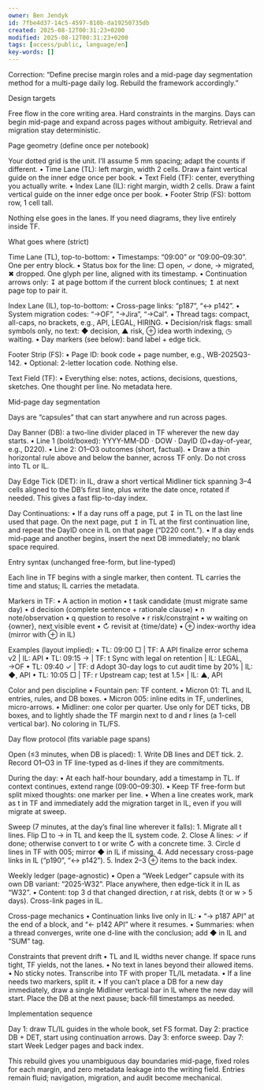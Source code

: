 ```yaml
---
owner: Ben Jendyk
id: 7fbe4d37-14c5-4597-810b-da19250735db
created: 2025-08-12T00:31:23+0200
modified: 2025-08-12T00:31:23+0200
tags: [access/public, language/en]
key-words: []
---
```


Correction: “Define precise margin roles and a mid-page day segmentation method for a multi-page daily log. Rebuild the framework accordingly.”

Design targets

Free flow in the core writing area. Hard constraints in the margins. Days can begin mid-page and expand across pages without ambiguity. Retrieval and migration stay deterministic.

Page geometry (define once per notebook)

Your dotted grid is the unit. I’ll assume 5 mm spacing; adapt the counts if different.
	•	Time Lane (TL): left margin, width 2 cells. Draw a faint vertical guide on the inner edge once per book.
	•	Text Field (TF): center, everything you actually write.
	•	Index Lane (IL): right margin, width 2 cells. Draw a faint vertical guide on the inner edge once per book.
	•	Footer Strip (FS): bottom row, 1 cell tall.

Nothing else goes in the lanes. If you need diagrams, they live entirely inside TF.

What goes where (strict)

Time Lane (TL), top-to-bottom:
	•	Timestamps: “09:00” or “09:00–09:30”. One per entry block.
	•	Status box for the line: □ open, ✓ done, → migrated, ✖ dropped. One glyph per line, aligned with its timestamp.
	•	Continuation arrows only: ↧ at page bottom if the current block continues; ↥ at next page top to pair it.

Index Lane (IL), top-to-bottom:
	•	Cross-page links: “p187”, “↔ p142”.
	•	System migration codes: “→OF”, “→Jira”, “→Cal”.
	•	Thread tags: compact, all-caps, no brackets, e.g., API, LEGAL, HIRING.
	•	Decision/risk flags: small symbols only, no text: ◆ decision, ▲ risk, ⊕ idea worth indexing, ◷ waiting.
	•	Day markers (see below): band label + edge tick.

Footer Strip (FS):
	•	Page ID: book code + page number, e.g., WB-2025Q3-142.
	•	Optional: 2-letter location code. Nothing else.

Text Field (TF):
	•	Everything else: notes, actions, decisions, questions, sketches. One thought per line. No metadata here.

Mid-page day segmentation

Days are “capsules” that can start anywhere and run across pages.

Day Banner (DB): a two-line divider placed in TF wherever the new day starts.
	•	Line 1 (bold/boxed): YYYY-MM-DD · DOW · DayID (D+day-of-year, e.g., D220).
	•	Line 2: O1–O3 outcomes (short, factual).
	•	Draw a thin horizontal rule above and below the banner, across TF only. Do not cross into TL or IL.

Day Edge Tick (DET): in IL, draw a short vertical Midliner tick spanning 3–4 cells aligned to the DB’s first line, plus write the date once, rotated if needed. This gives a fast flip-to-day index.

Day Continuations:
	•	If a day runs off a page, put ↧ in TL on the last line used that page. On the next page, put ↥ in TL at the first continuation line, and repeat the DayID once in IL on that page (“D220 cont.”).
	•	If a day ends mid-page and another begins, insert the next DB immediately; no blank space required.

Entry syntax (unchanged free-form, but line-typed)

Each line in TF begins with a single marker, then content. TL carries the time and status; IL carries the metadata.

Markers in TF:
	•	A action in motion
	•	t task candidate (must migrate same day)
	•	d decision (complete sentence + rationale clause)
	•	n note/observation
	•	q question to resolve
	•	r risk/constraint
	•	w waiting on {owner}, next visible event
	•	↻ revisit at {time/date}
	•	⊕ index-worthy idea (mirror with ⊕ in IL)

Examples (layout implied):
	•	TL: 09:00  □ | TF: A API finalize error schema v2 | IL: API
	•	TL: 09:15  → | TF: t Sync with legal on retention | IL: LEGAL, →OF
	•	TL: 09:40  ✓ | TF: d Adopt 30-day logs to cut audit time by 20% | IL: ◆, API
	•	TL: 10:05  □ | TF: r Upstream cap; test at 1.5× | IL: ▲, API

Color and pen discipline
	•	Fountain pen: TF content.
	•	Micron 01: TL and IL entries, rules, and DB boxes.
	•	Micron 005: inline edits in TF, underlines, micro-arrows.
	•	Midliner: one color per quarter. Use only for DET ticks, DB boxes, and to lightly shade the TF margin next to d and r lines (a 1-cell vertical bar). No coloring in TL/FS.

Day flow protocol (fits variable page spans)

Open (≤3 minutes, when DB is placed):
	1.	Write DB lines and DET tick.
	2.	Record O1–O3 in TF line-typed as d-lines if they are commitments.

During the day:
	•	At each half-hour boundary, add a timestamp in TL. If context continues, extend range (09:00–09:30).
	•	Keep TF free-form but split mixed thoughts: one marker per line.
	•	When a line creates work, mark as t in TF and immediately add the migration target in IL, even if you will migrate at sweep.

Sweep (7 minutes, at the day’s final line wherever it falls):
	1.	Migrate all t lines. Flip □ to → in TL and keep the IL system code.
	2.	Close A lines: ✓ if done; otherwise convert to t or write ↻ with a concrete time.
	3.	Circle d lines in TF with 005; mirror ◆ in IL if missing.
	4.	Add necessary cross-page links in IL (“p190”, “↔ p142”).
	5.	Index 2–3 ⊕ items to the back index.

Weekly ledger (page-agnostic)
	•	Open a “Week Ledger” capsule with its own DB variant: “2025-W32”. Place anywhere, then edge-tick it in IL as “W32”.
	•	Content: top 3 d that changed direction, r at risk, debts (t or w > 5 days). Cross-link pages in IL.

Cross-page mechanics
	•	Continuation links live only in IL:
	•	“→ p187 API” at the end of a block, and “← p142 API” where it resumes.
	•	Summaries: when a thread converges, write one d-line with the conclusion; add ◆ in IL and “SUM” tag.

Constraints that prevent drift
	•	TL and IL widths never change. If space runs tight, TF yields, not the lanes.
	•	No text in lanes beyond their allowed items.
	•	No sticky notes. Transcribe into TF with proper TL/IL metadata.
	•	If a line needs two markers, split it.
	•	If you can’t place a DB for a new day immediately, draw a single Midliner vertical bar in IL where the new day will start. Place the DB at the next pause; back-fill timestamps as needed.

Implementation sequence

Day 1: draw TL/IL guides in the whole book, set FS format.
Day 2: practice DB + DET, start using continuation arrows.
Day 3: enforce sweep.
Day 7: start Week Ledger pages and back index.

This rebuild gives you unambiguous day boundaries mid-page, fixed roles for each margin, and zero metadata leakage into the writing field. Entries remain fluid; navigation, migration, and audit become mechanical.